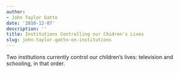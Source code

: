 ```yaml
---
author:
- John Taylor Gatto
date: '2010-12-07'
description: ''
title: Institutions Controlling our Chidren's Lives
slug: john-taylor-gatto-on-institutions
---
```

Two institutions currently control our children’s lives: television and schooling, in that order.



